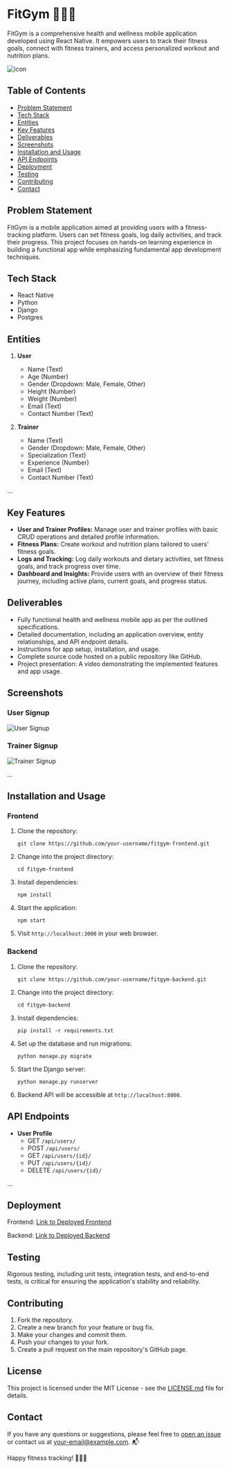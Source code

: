 # FitGym 🏋️‍♂️🥗

FitGym is a comprehensive health and wellness mobile application developed using React Native. It empowers users to track their fitness goals, connect with fitness trainers, and access personalized workout and nutrition plans.

![icon](https://github.com/mohammadsaud-0110/Fit-Gym/assets/112760057/e45aeef8-e294-4528-a2f4-00a425b0559d)



## Table of Contents
- [Problem Statement](#problem-statement)
- [Tech Stack](#tech-stack)
- [Entities](#entities)
- [Key Features](#key-features)
- [Deliverables](#deliverables)
- [Screenshots](#screenshots)
- [Installation and Usage](#installation-and-usage)
- [API Endpoints](#api-endpoints)
- [Deployment](#deployment)
- [Testing](#testing)
- [Contributing](#contributing)
- [Contact](#contact)

## Problem Statement

FitGym is a mobile application aimed at providing users with a fitness-tracking platform. Users can set fitness goals, log daily activities, and track their progress. This project focuses on hands-on learning experience in building a functional app while emphasizing fundamental app development techniques.

## Tech Stack

- React Native
- Python
- Django
- Postgres


## Entities

1. **User**
   - Name (Text)
   - Age (Number)
   - Gender (Dropdown: Male, Female, Other)
   - Height (Number)
   - Weight (Number)
   - Email (Text)
   - Contact Number (Text)

2. **Trainer**
   - Name (Text)
   - Gender (Dropdown: Male, Female, Other)
   - Specialization (Text)
   - Experience (Number)
   - Email (Text)
   - Contact Number (Text)

...

## Key Features

- **User and Trainer Profiles:** Manage user and trainer profiles with basic CRUD operations and detailed profile information.
- **Fitness Plans:** Create workout and nutrition plans tailored to users' fitness goals.
- **Logs and Tracking:** Log daily workouts and dietary activities, set fitness goals, and track progress over time.
- **Dashboard and Insights:** Provide users with an overview of their fitness journey, including active plans, current goals, and progress status.

## Deliverables

- Fully functional health and wellness mobile app as per the outlined specifications.
- Detailed documentation, including an application overview, entity relationships, and API endpoint details.
- Instructions for app setup, installation, and usage.
- Complete source code hosted on a public repository like GitHub.
- Project presentation: A video demonstrating the implemented features and app usage.

## Screenshots

### User Signup

![User Signup](insert_screenshot_url_here)

### Trainer Signup

![Trainer Signup](insert_screenshot_url_here)

...

## Installation and Usage

### Frontend
1. Clone the repository:
   ```
   git clone https://github.com/your-username/fitgym-frontend.git
   ```
2. Change into the project directory:
   ```
   cd fitgym-frontend
   ```
3. Install dependencies:
   ```
   npm install
   ```
4. Start the application:
   ```
   npm start
   ```
5. Visit `http://localhost:3000` in your web browser.

### Backend
1. Clone the repository:
   ```
   git clone https://github.com/your-username/fitgym-backend.git
   ```
2. Change into the project directory:
   ```
   cd fitgym-backend
   ```
3. Install dependencies:
   ```
   pip install -r requirements.txt
   ```
4. Set up the database and run migrations:
   ```
   python manage.py migrate
   ```
5. Start the Django server:
   ```
   python manage.py runserver
   ```
6. Backend API will be accessible at `http://localhost:8000`.

## API Endpoints

- **User Profile**
  - GET `/api/users/`
  - POST `/api/users/`
  - GET `/api/users/{id}/`
  - PUT `/api/users/{id}/`
  - DELETE `/api/users/{id}/`

...

## Deployment

Frontend: [Link to Deployed Frontend](insert_frontend_deployment_link_here)

Backend: [Link to Deployed Backend](insert_backend_deployment_link_here)

## Testing

Rigorous testing, including unit tests, integration tests, and end-to-end tests, is critical for ensuring the application's stability and reliability.

## Contributing

1. Fork the repository.
2. Create a new branch for your feature or bug fix.
3. Make your changes and commit them.
4. Push your changes to your fork.
5. Create a pull request on the main repository's GitHub page.

## License

This project is licensed under the MIT License - see the [LICENSE.md](LICENSE.md) file for details.

## Contact

If you have any questions or suggestions, please feel free to [open an issue](https://github.com/your-username/fitgym/issues) or contact us at [your-email@example.com](mailto:your-email@example.com). 📬

Happy fitness tracking! 💪🏼🥦
